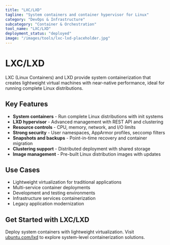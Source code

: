 ```yaml
---
title: "LXC/LXD"
tagline: "System containers and container hypervisor for Linux"
category: "DevOps & Infrastructure"
subcategory: "Container & Orchestration"
tool_name: "LXC/LXD"
deployment_status: "deployed"
image: "/images/tools/lxc-lxd-placeholder.jpg"
---
```


# LXC/LXD

LXC (Linux Containers) and LXD provide system containerization that creates lightweight virtual machines with near-native performance, ideal for running complete Linux distributions.

## Key Features

- **System containers** - Run complete Linux distributions with init systems
- **LXD hypervisor** - Advanced management with REST API and clustering
- **Resource controls** - CPU, memory, network, and I/O limits
- **Strong security** - User namespaces, AppArmor profiles, seccomp filters
- **Snapshots and backups** - Point-in-time recovery and container migration
- **Clustering support** - Distributed deployment with shared storage
- **Image management** - Pre-built Linux distribution images with updates

## Use Cases

- Lightweight virtualization for traditional applications
- Multi-service container deployments
- Development and testing environments
- Infrastructure services containerization
- Legacy application modernization

## Get Started with LXC/LXD

Deploy system containers with lightweight virtualization. Visit [ubuntu.com/lxd](https://ubuntu.com/lxd) to explore system-level containerization solutions.
